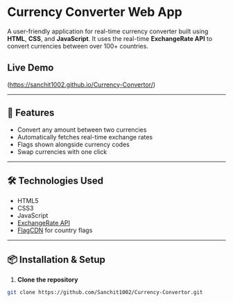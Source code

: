 # Currency Converter Web App

A user-friendly application for real-time currency converter built using **HTML**, **CSS**, and **JavaScript**. It uses the real-time **ExchangeRate API** to convert currencies between over 100+ countries.

## Live Demo
(https://sanchit1002.github.io/Currency-Convertor/)

---

## 🚀 Features

- Convert any amount between two currencies
- Automatically fetches real-time exchange rates
- Flags shown alongside currency codes
- Swap currencies with one click
---

## 🛠️ Technologies Used

- HTML5
- CSS3
- JavaScript
- [ExchangeRate API](https://www.exchangerate-api.com/)
- [FlagCDN](https://flagcdn.com/) for country flags

---

## 📦 Installation & Setup

1. **Clone the repository**

```bash
git clone https://github.com/Sanchit1002/Currency-Convertor.git
